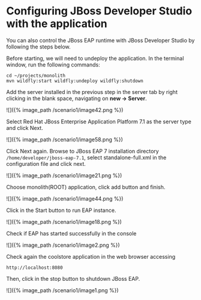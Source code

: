 # Configuring JBoss Developer Studio with the application

You can also control the JBoss EAP runtime with JBoss Developer Studio by following the steps below.

Before starting, we will need to undeploy the application. In the terminal window, run the following commands:

~~~shell
cd ~/projects/monolith
mvn wildfly:start wildfly:undeploy wildfly:shutdown
~~~

Add the server installed in the previous step in the server tab by right clicking in the blank space, navigating on **new → Server**.

![]({% image_path /scenario1/image42.png %})

Select Red Hat JBoss Enterprise Application Platform 7.1 as the server type and click Next.

![]({% image_path /scenario1/image58.png %})

Click Next again. Browse to JBoss EAP 7 installation directory `/home/developer/jboss-eap-7.1`, select standalone-full.xml in the configuration file and click next.

![]({% image_path /scenario1/image21.png %})

Choose monolith\(ROOT\) application, click add button and finish.

![]({% image_path /scenario1/image44.png %})

Click in the Start button to run EAP instance.

![]({% image_path /scenario1/image18.png %})

Check if EAP has started successfully in the console

![]({% image_path /scenario1/image2.png %})

Check again the coolstore application in the web browser accessing

`http://localhost:8080`

Then, click in the stop button to shutdown JBoss EAP.

![]({% image_path /scenario1/image1.png %})

